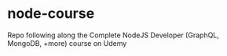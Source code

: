 # node-course
Repo following along the Complete NodeJS Developer (GraphQL, MongoDB, +more) course on Udemy
